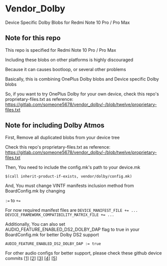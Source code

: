 # Vendor_Dolby
Device Specific Dolby Blobs for Redmi Note 10 Pro / Pro Max

## Note for this repo
This repo is specified for Redmi Note 10 Pro / Pro Max

Including these blobs on other platforms is highly discouraged

Because it can causes bootloop, or several other problems

Basically, this is combining OnePlus Dolby blobs and Device specific Dolby blobs

So, if you want to try OnePlus Dolby for your own device, check this repo's proprietary-files.txt as reference:
https://gitlab.com/someone5678/vendor_dolby/-/blob/twelve/proprietary-files.txt

## Note for including Dolby Atmos
First, Remove all duplicated blobs from your device tree

Check this repo's proprietary-files.txt as reference:
https://gitlab.com/someone5678/vendor_dolby/-/blob/twelve/proprietary-files.txt

Then, You need to include the config.mk's path to your device.mk

```$(call inherit-product-if-exists, vendor/dolby/config.mk)```

And, You must change VINTF manifests inclusion method from BoardConfig.mk by changing

```:=``` to ```+=```

For now required manifest files are
```DEVICE_MANIFEST_FILE += ...```
```DEVICE_FRAMEWORK_COMPATIBILITY_MATRIX_FILE += ...```

Additionally, You can also set AUDIO_FEATURE_ENABLED_DS2_DOLBY_DAP flag to true in your BoardConfig.mk
for better Dolby DS2 support

```AUDIO_FEATURE_ENABLED_DS2_DOLBY_DAP := true```

For other audio configs for better support, please check these github device commits
[[1]](https://github.com/someone5678/device_xiaomi_sweet/commit/05ac47a541976ffc06e9996b28cec62f58b82aa2)
[[2]](https://github.com/someone5678/device_xiaomi_sweet/commit/fdfae8f469bfdc6bb1135eb9e31e7f3311de5e96)
[[3]](https://github.com/someone5678/device_xiaomi_sweet/commit/c247719b9407b8f6ee52a0ffea5e4a53a97b4447)
[[4]](https://github.com/someone5678/device_xiaomi_sweet/commit/d878aa79a24f19076e4db13ca830768874d5c92b)
[[5]](https://github.com/someone5678/device_xiaomi_sweet/commit/49715a8c4a8d7c78d6c5d810f2a7a4880b90cae2)
